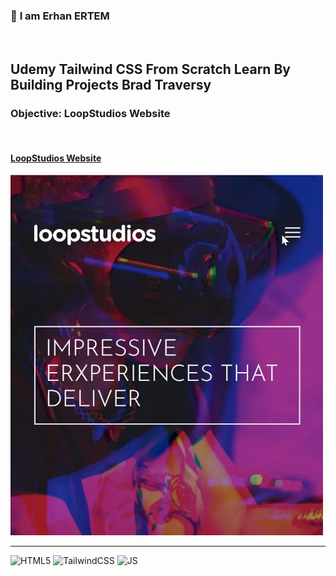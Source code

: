 ### 👋 **I am Erhan ERTEM**

&emsp;

## Udemy Tailwind CSS From Scratch Learn By Building Projects Brad Traversy

### **Objective:** LoopStudios Website

&emsp;

#### [LoopStudios Website](https://loopstudios-erhan-ertem.netlify.app/)

<img src="./screenshot.webp" width="500px"/>

---

![HTML5](https://img.shields.io/badge/HTML5-E34F26?style=square&logo=html5&logoColor=white)
![TailwindCSS](https://img.shields.io/badge/Tailwind_CSS-%2338B2AC.svg?style=square&logo=tailwind-css&logoColor=white)
![JS](https://img.shields.io/badge/JavaScript-323330?style=square&logo=javascript&logoColor=F7DF1E)
